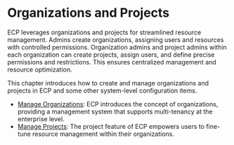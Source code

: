 # Organizations and Projects

ECP leverages organizations and projects for streamlined resource management. Admins create organizations, assigning users and resources with controlled permissions. Organization admins and project admins within each organization can create projects, assign users, and define precise permissions and restrictions. This ensures centralized management and resource optimization. 

This chapter introduces how to create and manage organizations and projects in ECP and some other system-level configuration items. 

- [Manage Organizations](./org_management.md): ECP introduces the concept of organizations, providing a management system that supports multi-tenancy at the enterprise level. 
- [Manage Projects](./project_management.md): The project feature of ECP empowers users to fine-tune resource management within their organizations. 



